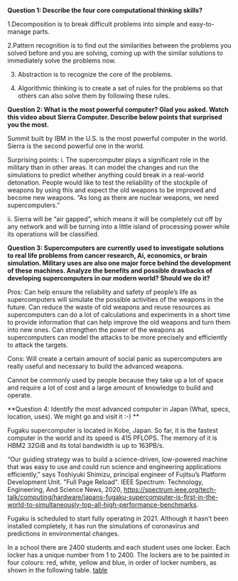 **Question 1: Describe the four core computational thinking skills?**

1.Decomposition is to  break difficult problems into simple and easy-to-manage parts.

2.Pattern recognition is to find out the similarities between the problems you solved before and you are solving, coming up with the similar solutions to immediately solve the problems now.

3. Abstraction is to recognize the core of the problems.

4. Algorithmic thinking is to create a set of rules for the problems so that others can also solve them by following these rules.

**Question 2: What is the most powerful computer? Glad you asked. Watch this video about Sierra Computer. Describe below points that surprised you the most.**

Summit built by IBM in the U.S. is the most powerful computer in the world. Sierra is the second powerful one in the world.

Surprising points:
   i.  The supercomputer plays a significant role in the military than in other areas. It can model the changes and run the simulations to predict whether anything could break in a real-world detonation. People would like to  test the reliability of the stockpile of weapons by using this and expect the old weapons to be improved and become new weapons. “As long as there are nuclear weapons, we need supercomputers.”

   ii. Sierra will be “air gapped”, which means it will be completely cut off by any network and will be turning into a little island of processing power  while its operations will be classified.

**Question 3: Supercomputers are currently used to investigate solutions to real life problems from cancer research, Ai, economics, or brain simulation. Military uses are also one major force behind the development of these machines. Analyze the benefits and possible drawbacks of developing supercomputers in our modern world? Should we do it?**

Pros:
Can help ensure the reliability and safety of people’s life as supercomputers will simulate the possible activities of the weapons in the future.
Can reduce the waste of old weapons and reuse resources as supercomputers can do a lot of calculations and experiments in a short time to provide information that can help improve the old weapons and turn them into new ones.
Can strengthen the power of the weapons as supercomputers can model the  attacks to be more precisely and efficiently to attack the targets.

Cons:
Will create a certain amount of social panic as supercomputers are really useful and necessary to build the advanced weapons.

Cannot be commonly used by people because they take up a lot of space and require a lot of cost and a large amount of knowledge to build and operate.

**Question 4: Identify the most advanced computer in Japan (What, specs, location, uses). We might go and visit it :-) **

Fugaku supercomputer is located in Kobe, Japan. So far, it is the fastest computer in the world and its speed is 415 PFLOPS. The memory of it is HBM2 32GiB and its total bandwidth is up to 163PB/s.

“Our guiding strategy was to build a science-driven, low-powered machine that was easy to use and could run science and engineering applications efficiently,” says Toshiyuki Shimizu, principal engineer of Fujitsu’s Platform Development Unit. 
"Full Page Reload". IEEE Spectrum: Technology, Engineering, And Science News, 2020, https://spectrum.ieee.org/tech-talk/computing/hardware/japans-fugaku-supercomputer-is-first-in-the-world-to-simultaneously-top-all-high-performance-benchmarks.

Fugaku is scheduled to start fully  operating in 2021. Although it hasn’t been installed completely, it has run the simulations of coronavirus and predictions in environmental changes. 

In a school there are 2400 students and each student uses one locker. Each locker has a unique number from 1 to 2400. The lockers are to be painted in four colours: red, white, yellow and blue, in order of locker numbers, as shown in the following table. [table](https://docs.google.com/document/d/1_bGPdvLZNzLIBHB2IduZxIlA2ecajslQJBbAT0tsx-c/edit)








